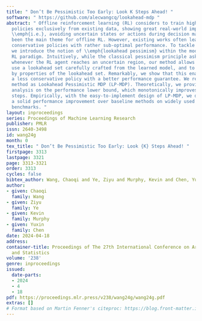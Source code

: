 ```yaml
---
title: " Don’t Be Pessimistic Too Early: Look K Steps Ahead! "
software: " https://github.com/alecwangcq/lookahead-mdp "
abstract: " Offline reinforcement learning (RL) considers to train highly rewarding
  policies exclusively from existing data, showing great real-world impacts. Pessimism,
  \\emph{i.e.}, avoiding uncertain states or actions during decision making, has long
  been the main theme for offline RL. However, existing works often lead to overly
  conservative policies with rather sub-optimal performance. To tackle this challenge,
  we introduce the notion of \\emph{lookahead pessimism} within the model-based offline
  RL paradigm. Intuitively, while the classical pessimism principle asks to terminate
  whenever the RL agent reaches an uncertain region, our method allows the agent to
  use a lookahead set carefully crafted from the learned model, and to make a move
  by properties of the lookahead set. Remarkably, we show that this enables learning
  a less conservative policy with a better performance guarantee. We refer to our
  method as Lookahead Pessimistic MDP (LP-MDP). Theoretically, we provide a rigorous
  analysis on the performance lower bound, which monotonically improves with the lookahead
  steps. Empirically, with the easy-to-implement design of LP-MDP, we demonstrate
  a solid performance improvement over baseline methods on widely used offline RL
  benchmarks. "
layout: inproceedings
series: Proceedings of Machine Learning Research
publisher: PMLR
issn: 2640-3498
id: wang24g
month: 0
tex_title: " Don’t Be Pessimistic Too Early: Look {K} Steps Ahead! "
firstpage: 3313
lastpage: 3321
page: 3313-3321
order: 3313
cycles: false
bibtex_author: Wang, Chaoqi and Ye, Ziyu and Murphy, Kevin and Chen, Yuxin
author:
- given: Chaoqi
  family: Wang
- given: Ziyu
  family: Ye
- given: Kevin
  family: Murphy
- given: Yuxin
  family: Chen
date: 2024-04-18
address:
container-title: Proceedings of The 27th International Conference on Artificial Intelligence
  and Statistics
volume: '238'
genre: inproceedings
issued:
  date-parts:
  - 2024
  - 4
  - 18
pdf: https://proceedings.mlr.press/v238/wang24g/wang24g.pdf
extras: []
# Format based on Martin Fenner's citeproc: https://blog.front-matter.io/posts/citeproc-yaml-for-bibliographies/
---
```

